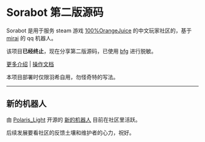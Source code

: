 # Sorabot 第二版源码

Sorabot 是用于服务 steam 游戏 [100%OrangeJuice](https://store.steampowered.com/app/282800/100_Orange_Juice/) 的中文玩家社区的，基于 [mirai](https://github.com/mamoe/mirai) 的 qq 机器人。

该项目**已经终止**，现在分享第二版源码，已使用 [bfg](https://github.com/rtyley/bfg-repo-cleaner) 进行脱敏。

[更多介绍](https://haneki.100oj.com/docs/%E6%97%A5%E5%BF%97/%E6%88%91%E7%9A%84-sorabot-%E8%AE%BE%E8%AE%A1%E7%90%86%E5%BF%B5/)  |  [操作文档](https://100oj.com/zh/%E5%B7%A5%E5%85%B7/SoraBot%E4%BD%BF%E7%94%A8%E6%8C%87%E5%8D%97)

本项目部署时仅限羽希自用，勿怪奇特的写法。

---

## 新的机器人

由 [Polaris_Light](https://github.com/GLDYM) 开源的 [新的机器人](https://github.com/FDCraft/nonebot-plugin-orangejuice) 目前在社区里活跃。

后续发展要看社区的反馈土壤和维护者的心力，祝好。
